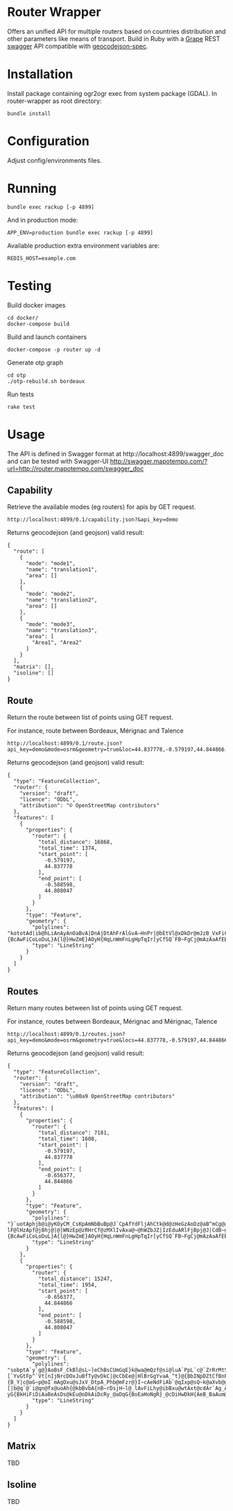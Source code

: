 Router Wrapper
================
Offers an unified API for multiple routers based on countries distribution and other parameters like means of transport.
Build in Ruby with a [Grape](https://github.com/intridea/grape) REST [swagger](http://swagger.io/) API compatible with [geocodejson-spec](https://github.com/yohanboniface/geocodejson-spec).

Installation
============

Install package containing ogr2ogr exec from system package (GDAL).
In router-wrapper as root directory:

```
bundle install
```


Configuration
=============

Adjust config/environments files.


Running
=======

```
bundle exec rackup [-p 4899]
```

And in production mode:
```
APP_ENV=production bundle exec rackup [-p 4899]
```

Available production extra environment variables are:
```
REDIS_HOST=example.com
```

Testing
=======

Build docker images
```
cd docker/
docker-compose build
```

Build and launch containers
```
docker-compose -p router up -d
```

Generate otp graph
```
cd otp
./otp-rebuild.sh bordeaux
```

Run tests
```
rake test
```

Usage
=====

The API is defined in Swagger format at
http://localhost:4899/swagger_doc
and can be tested with Swagger-UI
http://swagger.mapotempo.com/?url=http://router.mapotempo.com/swagger_doc

Capability
-----------------
Retrieve the available modes (eg routers) for apis by GET request.

```
http://localhost:4899/0.1/capability.json?&api_key=demo
```

Returns geocodejson (and geojson) valid result:
```
{
  "route": [
    {
      "mode": "mode1",
      "name": "translation1",
      "area": []
    },
    {
      "mode": "mode2",
      "name": "translation2",
      "area": []
    },
    {
      "mode": "mode3",
      "name": "translation3",
      "area": [
        "Area1", "Area2"
      ]
    }
  ],
  "matrix": [],
  "isoline": []
}
```

Route
---------------
Return the route between list of points using GET request.

For instance, route between Bordeaux, Mérignac and Talence
```
http://localhost:4899/0.1/route.json?api_key=demo&mode=osrm&geometry=true&loc=44.837778,-0.579197,44.844866,-0.656377,44.808047,-0.588598
```

Returns geocodejson (and geojson) valid result:
```
{
  "type": "FeatureCollection",
  "router": {
    "version": "draft",
    "licence": "ODbL",
    "attribution": "© OpenStreetMap contributors"
  },
  "features": [
    {
      "properties": {
        "router": {
          "total_distance": 16868,
          "total_time": 1374,
          "start_point": [
            -0.579197,
            44.837778
          ],
          "end_point": [
            -0.588598,
            44.808047
          ]
        }
      },
      "type": "Feature",
      "geometry": {
        "polylines": "kototAd|ib@hLiAnAyAnOaBvA|DnAjDtAhFrAlGvA~HnPr|@bEtVl@xDkDr@mJzB_VxFiCb@kz@zRcB~BeGzAoDz@b@xF`@vGnEnu@PdDaBhF\\nKvBpc@f@~LbCbi@^bJp@dQpBtj@\\pJb@lJdDnu@^xJ\\dIhBha@n@zHn@|F|@zFhBvI`B|HxCbNdB|HfI|_@xAbIdA|FuAvAaFpDkDpFoc@bVkCfCyArCsBlAuSxKwC|Aaa@dTwAt@qH|DgmAro@yAlAbC~s@VtHtA|`@p@dSz@~VtB`n@~Cj_ARrFv@jUV|H`EhlA^nKpBfl@NbFTnHRtGpCvv@d@hMZlIdCbv@P~EpBfl@J~E`Bxc@VlInCnz@h@hOnCny@hAt]~Bpq@`Clu@pC~v@`Clr@tFx`BzCvz@lCdo@hBpUxM~`AvMz}@x@zF~BbMx@tIHnMUzJo@v\\Mzg@s@xT]xPaB`~@]rYRpRbA`n@d@jUXhSt@nn@Rbb@qCz_AaBpd@eCp_AuBfu@aA`Zw@vJ{Dx\\yDtXwDlWkA`I}DtYsBdQgAlVa@zUn@hk@z@~bAPpj@F~mAWdW{AxgBOvaA_@hJsDnb@oFfd@eD`TcMlq@_Iha@qJ`WkBtEsDhJaBdHkNfyAwYpmB{Kv_AcPvrAuDj]oBhMmB`I[vEOnEYlLIhLKbPz@~ZzEje@tH~n@zD|W`Hno@gAfQQbCwDtAaDjAoEhClAhRQvDKtC{A|BuAzAo_@lb@oHtHkE`BwD]{BcAwFiCoLoDuL}A{l@}HwZmE}AOyH{HqLnWmFnLgHpTqIr[yCfSQ`FB~FgCj@mAzAaAfEBhDp@nCdBzB`Bh@pBMrCeC|NvMxEvNjBpMz@fGz@pSYdRy@fI{Ena@nRvVxKjGpF|CqF}CyKkGqOgS}AoBzEoa@x@gIXeR{@qS{@gGkBqMyEwN}NwM`AaFkA{HoAwAqCe@C_GPaFxCgSpIs[fHqTlFoLpLoWxHzH|ANvZlEzl@|HtL|AnLnDvFhCzBbAvD\\jEaBnHuHn_@mb@tA{AzA}BJuCPwDmAiRnEiC`DkAvDuAj@pCdBrAnBSnAkBLkEcA}B}@sBcCsJaHoo@{D}WuH_o@{Eke@{@_[JcPHiLXmLNoEZwElBaInBiMtDk]bPwrAzKw_AvYqmBjNgyA`BeHrDiJjBuEpJaW~Hia@bMmq@dDaTnFgd@rDob@^iJNwaAzAygBVeWG_nAQqj@{@_cAo@ik@`@{UfAmVrBeQ|DuYjAaIvDmWxDuXzDy\\v@wJ`AaZtBgu@dCq_A`Bqd@pC{_AScb@u@on@YiSe@kUcAan@SqR\\sY`Ba~@\\yPr@yTt@}JdA_GzEyIxAwBvBuCxAoBnDwGvAsEp@sFb@eHTgH_C_LyCgHiKiWuAwGCqHHgI\\}O~Aw]`@gUc@gd@i@kf@n@gU`Boc@TeHt@qRRgDhAcXjAaVz@aI|@mIfCmMhB}IdDgQ|AgGzC{IbOa_@fDyKvDmO|Vc{@lGsTrEkRlMqp@tByRhDig@hAiS~Den@LmSOqSyBeXeMm`Ag@eEsByo@Mal@IgZDoFpDYbUeAtXeAb]wB`Ls@pBGdXu@rQe@zCKfF[hn@kAbEWrF]xNs@dl@uCp`@cBfE_AjDeAhEwCdC{CdDqF~Sg_@`f@{z@pCcFnRk]tJ{PvR{\\dFaIjHwLdCiExD{GzTib@vQu[nQeYjB{CzKuQpBeDtEwHrC}FhCkF~GuNzJyQdKcQxOaXxFuJde@}w@rN{RtMmU~AmCrHyNdNwVnDqHvGcNpFkKvDcHv`@{s@lDyGfIuNjDgGpMgU|BkEbBeDjBsDpWwe@pTaa@bKeRzP}VdW{d@|KyRtBoDjAsBjA`CrB`EzAzC~AbDlX~i@fBnDxAnC|AqBjIiLnLgQb^fWvF`EdGnDtPbInCpAlCpAr]fPjJrEhDbBhDbBdJnE|JrEfD`BzEjCdH~EzC|BfB~A`CxAv_@tRjHpBlHvBfFdCrLbJ|LbK`ItHnBtBbErF|NtUnDhGpL`Srp@rhAxDrGzBtD~MbUfPhXxBrDj\\lj@zD|FvBjB`AvBjAfEfChBzCO`Ao@fBiEDcE_AsDoBkBbAsFzEybAxAeYtEslADkEBcERikA@}DzBGxoAiDdD]zEQ`j@r@@jD|Rxn@bAvAbRhPzArAxApAtObUbB`CtAtBgApFDbC^zBz@fBlAhAbDd@bBi@rAsAx@uBfCN|DrAra@dR",
        "type": "LineString"
      }
    }
  ]
}
```

Routes
---------------
Return many routes between list of points using GET request.

For instance, routes between Bordeaux, Mérignac and Mérignac, Talence
```
http://localhost:4899/0.1/routes.json?api_key=demo&mode=osrm&geometry=true&locs=44.837778,-0.579197,44.844866,-0.656377;44.844866,-0.656377,44.808047,-0.588598
```

Returns geocodejson (and geojson) valid result:
```
{
  "type": "FeatureCollection",
  "router": {
    "version": "draft",
    "licence": "ODbL",
    "attribution": "\u00a9 OpenStreetMap contributors"
  },
  "features": [
    {
      "properties": {
        "router": {
          "total_distance": 7181,
          "total_time": 1608,
          "start_point": [
            -0.579197,
            44.837778
          ],
          "end_point": [
            -0.656377,
            44.844866
          ]
        }
      },
      "type": "Feature",
      "geometry": {
        "polylines": "}`uotAphjb@i@yKOyCM_CsKpAmNbBuBp@J`CpAfYdFljAhCtk@d@zHeGzAoDz@aB^mCg@aThEoEeCyM_H_DaBeVuMaVmLuAn@wCgBoDwDkNgHgErAiCjFwBpEmDx@ea@VkKLsBB?lF@lHzApf@jBhj@|@|WNzEp@zRHrCf@zMXlIvAxa@~@hWZbJZ|IzEduARlFjBpj@J|CdB~g@`Df_ARbGlBtk@LpDJ`Dz@xVf@hOnC~w@z@lVLjDbC~s@VtHtA|`@p@dSz@~VtB`n@~Cj_ARrFv@jUV|H`EhlA^nKpBfl@NbFTnHRtGpCvv@d@hMZlIdCbv@P~EpBfl@J~E`Bxc@VlInCnz@h@hOnCny@hAt]~Bpq@`Clu@pC~v@`Clr@tFx`BzCvz@lCdo@hBpUxM~`AvMz}@x@zF~BbMx@tIHnMUzJo@v\\Mzg@s@xT]xPaB`~@]rYRpRbA`n@d@jUXhSt@nn@Rbb@qCz_AaBpd@eCp_AuBfu@aA`Zw@vJ{Dx\\yDtXwDlWkA`I}DtYsBdQgAlVa@zUn@hk@z@~bAPpj@F~mAWdW{AxgBOvaA_@hJsDnb@oFfd@eD`TcMlq@_Iha@qJ`WkBtEsDhJaBdHkNfyAwYpmB{Kv_AcPvrAuDj]oBhMmB`I[vEOnEYlLIhLKbPz@~ZzEje@tH~n@zD|W`Hno@gAfQQbCwDtAaDjAoEhClAhRQvDKtC{A|BuAzAo_@lb@oHtHkE`BwD]{BcAwFiCoLoDuL}A{l@}HwZmE}AOyH{HqLnWmFnLgHpTqIr[yCfSQ`FB~FgCj@mAzAaAfEBhDp@nCdBzB`Bh@pBMrCeC|NvMxEvNjBpMz@fGz@pSYdRy@fI{Ena@|AnB",
        "type": "LineString"
      }
    },
    {
      "properties": {
        "router": {
          "total_distance": 15247,
          "total_time": 1954,
          "start_point": [
            -0.656377,
            44.844866
          ],
          "end_point": [
            -0.588598,
            44.808047
          ]
        }
      },
      "type": "Feature",
      "geometry": {
        "polylines": "sobptA`y`g@}AoBsF_CkBl@sL~]eChBsCUmGqE}k@wa@mQzf@si@luA`PpL`c@`ZrRrMtSrKdIjEnS~Gi@vEt@rEbOfW~C|E~LvUzh@nwAvG`N~JjUbDnDhGtH|[`YvGtFp^`Vt[nIjNrcDOxJuBfTy@vDkC|@cCbEe@|HlBrGgYvaA_^t}@{BbINpDZtCfBnFx@xF]vAS~B@`CVzBlChFlB|Dj@dET~DYdF{@jHiBbHkYfs@sCvJ{Thg@aAdCxDxD|NzH~uBz|@twAny@`e@lTvZdM~f@vQbt@nQfr@hLzn@|EnZ|Af\\fAbZJx_@e@tXcAd`@kCzDSbPsArs@oI`TgCpqAmPlh@uGf_@yExeAaNfOmBhfHm}@~{B_Y|c@aG~p@oI`mAgOxu@sJxV_DtpA_Phb@mFzr@}I~cAeNdFiAb`@qIxp@sQ~k@aXvb@gU|b@}[|b@q`@`i@qn@fx@uoAh{@kbBvbA{nB~rDsjH~l@_lAvFiLhy@ibBxu@wtAxt@cdAr`Ag_A~~AsmAv`HeeF|x@cv@nXm^lPiV~IyNnKqRdXek@`Yas@pUyv@lQcq@|Oez@xKex@rE{g@`Giw@|Cg|@XafAkD_dBmCmk@kbA{rUcQkaD{TidG}WehGaCojAaB_eAlEefBbBk\\bFw[nIgWpO_Th]iWzIcOxB_OH}GgIoc@m@uCsAcEmAoCo]jEwc@jEw[jDgFV{BVgOl@uW^qv@s@gb@cBsGy@kJm@q_@gDmGo@mNsBoHsAwNwEgWsNqCkBiCeBoGkEgMuKaG{HaCqDkHwLs]sg@kCwD_EkFmE}F_X}]_BuBoA}BiReXaPy[yImQwCaGmUaf@cD}GkDcHqp@ysA}IkQyBmE}l@clAmGaL}EeGoAeAoEkF?yG{BkHiFiDiAaBeAsDs@kEu@oDkAiDcRy_@aDqG{BoEaHoNgR}_@cDiHwDkH{AeB_BaAum@_RwEwAiF}AcLgDs_@eLgEoA_EkAw^yKqC{@iF_BmIeCuk@eQuFaB}DkAuIeCyFgBwm@sQqHeCwDLTuHLiF\\sG|Dmh@|@oH@{I]kIy@{HcAsGuAgGqCgIeFsOmH_SkAcEx@{GyBmFwCc@iAb@kAxAgB@uAUg`@iS{`@uSuEyC_EqA}@_CgDwBgB@aBp@oA|AgApFDbC^zBz@fBlAhAbDd@bBi@rAsAx@uBfCN|DrAra@dR",
        "type": "LineString"
      }
    }
  ]
}
```

Matrix
---------------
TBD

Isoline
---------------
TBD
